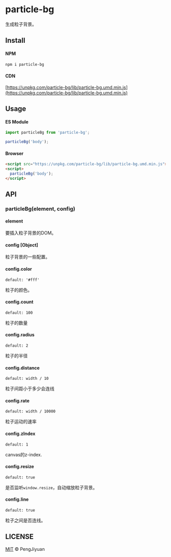 # particle-bg

生成粒子背景。

## Install

#### NPM

```bash
npm i particle-bg
```

#### CDN

[https://unpkg.com/particle-bg/lib/particle-bg.umd.min.js](https://unpkg.com/particle-bg/lib/particle-bg.umd.min.js)

## Usage

#### ES Module

```javascript
import particleBg from 'particle-bg';

particleBg('body');
```

#### Browser

```html
<script src="https://unpkg.com/particle-bg/lib/particle-bg.umd.min.js"></script>
<script>
  particleBg('body');
</script>
```

## API

### particleBg(element, config)

#### element

要插入粒子背景的DOM。

#### config [Object]

粒子背景的一些配置。

#### config.color

`default: '#fff'`

粒子的颜色。

#### config.count

`default: 100`

粒子的数量

#### config.radius

`default: 2`

粒子的半径

#### config.distance

`default: width / 10`

粒子间距小于多少会连线

#### config.rate

`default: width / 10000`

粒子运动的速率

#### config.zIndex

`default: 1`

canvas的z-index.

#### config.resize

`default: true`

是否监听`window.resize`，自动缩放粒子背景。

#### config.line

`default: true`

粒子之间是否连线。

## LICENSE

[MIT](./LICENSE) © PengJiyuan
